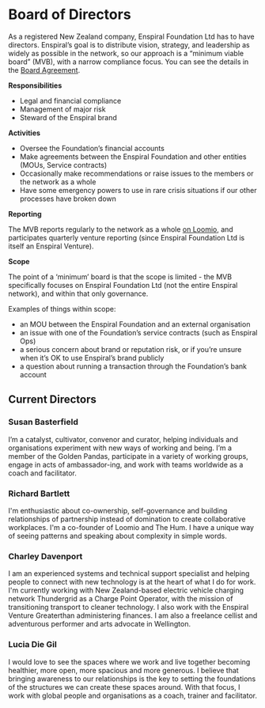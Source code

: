 # Board of Directors

As a registered New Zealand company, Enspiral Foundation Ltd has to have directors. Enspiral’s goal is to distribute vision, strategy, and leadership as widely as possible in the network, so our approach is a “minimum viable board” \(MVB\), with a narrow compliance focus. You can see the details in the [Board Agreement](https://github.com/enspiral/handbook/tree/d3234f4c1fe3afc87e5231beeb2d3926aee696d2/agreements/board.html).

**Responsibilities**

* Legal and financial compliance
* Management of major risk
* Steward of the Enspiral brand

**Activities**

* Oversee the Foundation’s financial accounts
* Make agreements between the Enspiral Foundation and other entities \(MOUs, Service contracts\)
* Occasionally make recommendations or raise issues to the members or the network as a whole
* Have some emergency powers to use in rare crisis situations if our other processes have broken down

**Reporting**

The MVB reports regularly to the network as a whole [on Loomio](https://www.loomio.org/d/oFN6x8t5/re-introducing-the-enspiral-foundation-mvb-board-of-directors-), and participates quarterly venture reporting \(since Enspiral Foundation Ltd is itself an Enspiral Venture\).

**Scope**

The point of a ‘minimum’ board is that the scope is limited - the MVB specifically focuses on Enspiral Foundation Ltd \(not the entire Enspiral network\), and within that only governance.

Examples of things within scope:

* an MOU between the Enspiral Foundation and an external organisation
* an issue with one of the Foundation’s service contracts \(such as Enspiral Ops\)
* a serious concern about brand or reputation risk, or if you’re unsure when it’s OK to use Enspiral’s brand publicly
* a question about running a transaction through the Foundation’s bank account

## Current Directors

### Susan Basterfield

I’m a catalyst, cultivator, convenor and curator, helping individuals and organisations experiment with new ways of working and being. I’m a member of the Golden Pandas, participate in a variety of working groups, engage in acts of ambassador-ing, and work with teams worldwide as a coach and facilitator.

### Richard Bartlett

I'm enthusiastic about co-ownership, self-governance and building relationships of partnership instead of domination to create collaborative workplaces. I'm a co-founder of Loomio and The Hum. I have a unique way of seeing patterns and speaking about complexity in simple words.

### Charley Davenport

I am an experienced systems and technical support specialist and helping people to connect with new technology is at the heart of what I do for work. I'm currently working with New Zealand-based electric vehicle charging network Thundergrid as a Charge Point Operator, with the mission of transitioning transport to cleaner technology. I also work with the Enspiral Venture Greaterthan administering finances. I am also a freelance cellist and adventurous performer and arts advocate in Wellington.

### Lucia Die Gil

I would love to see the spaces where we work and live together becoming healthier, more open, more spacious and more generous. I believe that bringing awareness to our relationships is the key to setting the foundations of the structures we can create these spaces around. With that focus, I work with global people and organisations as a coach, trainer and facilitator. 

